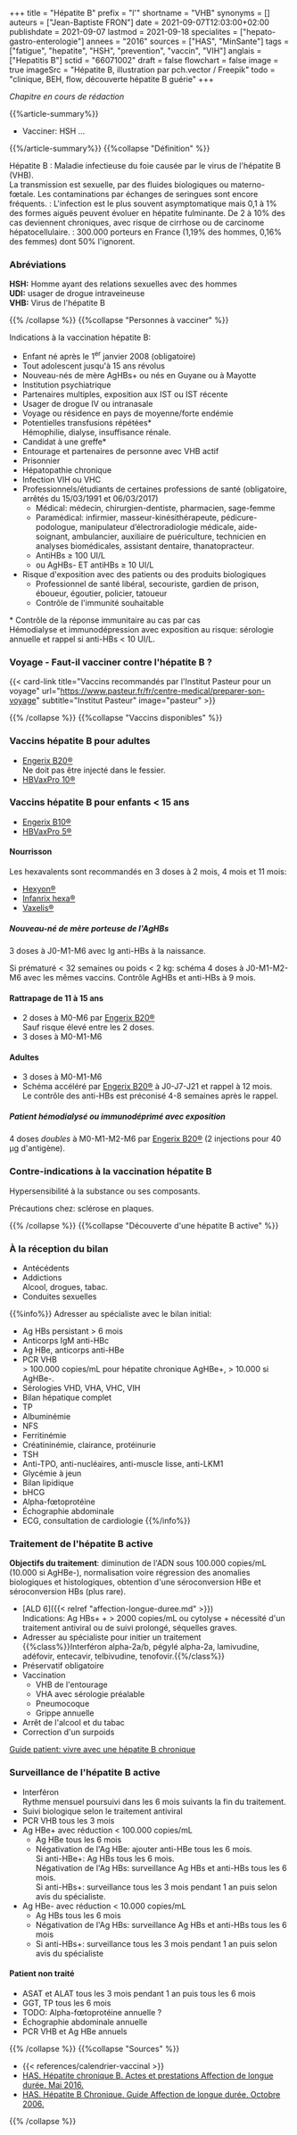 +++
title = "Hépatite B"
prefix = "l'"
shortname = "VHB"
synonyms = []
auteurs = ["Jean-Baptiste FRON"]
date = 2021-09-07T12:03:00+02:00
publishdate = 2021-09-07
lastmod = 2021-09-18
specialites = ["hepato-gastro-enterologie"]
annees = "2016"
sources = ["HAS", "MinSante"]
tags = ["fatigue", "hepatite", "HSH", "prevention", "vaccin", "VIH"]
anglais = ["Hepatitis B"]
sctid = "66071002"
draft = false
flowchart = false
image = true
imageSrc = "Hépatite B, illustration par pch.vector / Freepik"
todo = "clinique, BEH, flow, découverte hépatite B guérie"
+++

*Chapitre en cours de rédaction*

{{%article-summary%}}

- Vacciner: HSH ...

{{%/article-summary%}}
{{%collapse "Définition" %}}

Hépatite B
: Maladie infectieuse du foie causée par le virus de l'hépatite B (VHB).  
La transmission est sexuelle, par des fluides biologiques ou materno-fœtale. Les contaminations par échanges de seringues sont encore fréquents.
: L'infection est le plus souvent asymptomatique mais 0,1 à 1% des formes aiguës peuvent évoluer en hépatite fulminante. De 2 à 10% des cas deviennent chroniques, avec risque de cirrhose ou de carcinome hépatocellulaire.
: 300.000 porteurs en France (1,19% des hommes, 0,16% des femmes) dont 50% l'ignorent.

### Abréviations

**HSH:** Homme ayant des relations sexuelles avec des hommes  
**UDI:** usager de drogue intraveineuse  
**VHB:** Virus de l'hépatite B

{{% /collapse %}}
{{%collapse "Personnes à vacciner" %}}

Indications à la vaccination hépatite B:

- Enfant né après le 1<sup>er</sup> janvier 2008 (obligatoire)
- Tout adolescent jusqu'à 15 ans révolus
- Nouveau-nés de mère AgHBs+ ou nés en Guyane ou à Mayotte
- Institution psychiatrique
- Partenaires multiples, exposition aux IST ou IST récente
- Usager de drogue IV ou intranasale
- Voyage ou résidence en pays de moyenne/forte endémie
- Potentielles transfusions répétées*  
Hémophilie, dialyse, insuffisance rénale.
- Candidat à une greffe*
- Entourage et partenaires de personne avec VHB actif
- Prisonnier
- Hépatopathie chronique
- Infection VIH ou VHC
- Professionnels/étudiants de certaines professions de santé (obligatoire, arrêtés du 15/03/1991 et 06/03/2017)
  - Médical: médecin, chirurgien-dentiste, pharmacien, sage-femme
  - Paramédical: infirmier, masseur-kinésithérapeute, pédicure-podologue, manipulateur d’électroradiologie médicale, aide-soignant, ambulancier, auxiliaire de puériculture, technicien en analyses biomédicales, assistant dentaire, thanatopracteur.
  - AntiHBs ≥ 100 UI/L
  - ou AgHBs- ET antiHBs ≥ 10 UI/L
- Risque d'exposition avec des patients ou des produits biologiques  
  - Professionnel de santé libéral, secouriste, gardien de prison, éboueur, égoutier, policier, tatoueur
  - Contrôle de l'immunité souhaitable

\* Contrôle de la réponse immunitaire au cas par cas  
Hémodialyse et immunodépression avec exposition au risque: sérologie annuelle et rappel si anti-HBs < 10 UI/L.

### Voyage - Faut-il vacciner contre l'hépatite B ?

{{< card-link title="Vaccins recommandés par l'Institut Pasteur pour un voyage" url="https://www.pasteur.fr/fr/centre-medical/preparer-son-voyage" subtitle="Institut Pasteur" image="pasteur" >}}

{{% /collapse %}}
{{%collapse "Vaccins disponibles" %}}

### Vaccins hépatite B pour adultes

- [Engerix B20®](https://base-donnees-publique.medicaments.gouv.fr/affichageDoc.php?specid=62279329&typedoc=R)  
Ne doit pas être injecté dans le fessier.
- [HBVaxPro 10®](https://ec.europa.eu/health/documents/community-register/2021/20210111150361/anx_150361_fr.pdf)

### Vaccins hépatite B pour enfants < 15 ans

- [Engerix B10®](https://base-donnees-publique.medicaments.gouv.fr/affichageDoc.php?specid=65782652&typedoc=R)
- [HBVaxPro 5®](https://ec.europa.eu/health/documents/community-register/2021/20210111150361/anx_150361_fr.pdf)

#### Nourrisson

Les hexavalents sont recommandés en 3 doses à 2 mois, 4 mois et 11 mois:

- [Hexyon®](https://ec.europa.eu/health/documents/community-register/2021/20210628152184/anx_152184_fr.pdf)
- [Infanrix hexa®](https://ec.europa.eu/health/documents/community-register/2020/20200113147048/anx_147048_fr.pdf)
- [Vaxelis®](https://ec.europa.eu/health/documents/community-register/2020/20200924148951/anx_148951_fr.pdf)

##### Nouveau-né de mère porteuse de l'AgHBs

3 doses à J0-M1-M6 avec Ig anti-HBs à la naissance.

Si prématuré < 32 semaines ou poids < 2 kg: schéma 4 doses à J0-M1-M2-M6 avec les mêmes vaccins. Contrôle AgHBs et anti-HBs à 9 mois.

#### Rattrapage de 11 à 15 ans

- 2 doses à M0-M6 par [Engerix B20®](https://base-donnees-publique.medicaments.gouv.fr/affichageDoc.php?specid=62279329&typedoc=R)  
Sauf risque élevé entre les 2 doses.
- 3 doses à M0-M1-M6

#### Adultes

- 3 doses à M0-M1-M6
- Schéma accéléré par [Engerix B20®](https://base-donnees-publique.medicaments.gouv.fr/affichageDoc.php?specid=62279329&typedoc=R) à J0-J7-J21 et rappel à 12 mois.  
Le contrôle des anti-HBs est préconisé 4-8 semaines après le rappel.

##### Patient hémodialysé ou immunodéprimé avec exposition

4 doses *doubles* à M0-M1-M2-M6 par [Engerix B20®](https://base-donnees-publique.medicaments.gouv.fr/affichageDoc.php?specid=62279329&typedoc=R) (2 injections pour 40 µg d'antigène).  

### Contre-indications à la vaccination hépatite B

Hypersensibilité à la substance ou ses composants.

Précautions chez: sclérose en plaques.

{{% /collapse %}}
{{%collapse "Découverte d'une hépatite B active" %}}

### À la réception du bilan

- Antécédents
- Addictions  
Alcool, drogues, tabac.
- Conduites sexuelles

{{%info%}}
Adresser au spécialiste avec le bilan initial:

- Ag HBs persistant > 6 mois
- Anticorps IgM anti-HBc
- Ag HBe, anticorps anti-HBe
- PCR VHB  
\> 100.000 copies/mL pour hépatite chronique AgHBe+, > 10.000 si AgHBe-.
- Sérologies VHD, VHA, VHC, VIH
- Bilan hépatique complet
- TP
- Albuminémie
- NFS
- Ferritinémie
- Créatininémie, clairance, protéinurie
- TSH
- Anti-TPO, anti-nucléaires, anti-muscle lisse, anti-LKM1
- Glycémie à jeun
- Bilan lipidique
- bHCG
- Alpha-fœtoprotéine
- Échographie abdominale
- ECG, consultation de cardiologie
{{%/info%}}

### Traitement de l'hépatite B active

**Objectifs du traitement**: diminution de l'ADN sous 100.000 copies/mL (10.000 si AgHBe-), normalisation voire régression des anomalies biologiques et histologiques, obtention d'une séroconversion HBe et séroconversion HBs (plus rare).

- [ALD 6]({{< relref "affection-longue-duree.md" >}})  
Indications: Ag HBs+ + > 2000 copies/mL ou cytolyse + nécessité d'un traitement antiviral ou de suivi prolongé, séquelles graves.
- Adresser au spécialiste pour initier un traitement  
{{%class%}}Interféron alpha-2a/b, pégylé alpha-2a, lamivudine, adéfovir, entecavir, telbivudine, tenofovir.{{%/class%}}
- Préservatif obligatoire
- Vaccination
  - VHB de l'entourage
  - VHA avec sérologie préalable
  - Pneumocoque
  - Grippe annuelle
- Arrêt de l'alcool et du tabac
- Correction d'un surpoids

[Guide patient: vivre avec une hépatite B chronique](https://www.has-sante.fr/upload/docs/application/pdf/guide_patient_vhb.pdf)

### Surveillance de l'hépatite B active

- Interféron  
Rythme mensuel poursuivi dans les 6 mois suivants la fin du traitement.
- Suivi biologique selon le traitement antiviral
- PCR VHB tous les 3 mois
- Ag HBe+ avec réduction < 100.000 copies/mL
  - Ag HBe tous les 6 mois
  - Négativation de l'Ag HBe: ajouter anti-HBe tous les 6 mois.  
  Si anti-HBe+: Ag HBs tous les 6 mois.  
  Négativation de l'Ag HBs: surveillance Ag HBs et anti-HBs tous les 6 mois.  
  Si anti-HBs+: surveillance tous les 3 mois pendant 1 an puis selon avis du spécialiste.
- Ag HBe- avec réduction < 10.000 copies/mL
  - Ag HBs tous les 6 mois
  - Négativation de l'Ag HBs: surveillance Ag HBs et anti-HBs tous les 6 mois
  - Si anti-HBs+: surveillance tous les 3 mois pendant 1 an puis selon avis du spécialiste

#### Patient non traité

- ASAT et ALAT tous les 3 mois pendant 1 an puis tous les 6 mois
- GGT, TP tous les 6 mois
- TODO: Alpha-fœtoprotéine annuelle ?
- Échographie abdominale annuelle
- PCR VHB et Ag HBe annuels

{{% /collapse %}}
{{%collapse "Sources" %}}

- {{< references/calendrier-vaccinal >}}
- [HAS. Hépatite chronique B. Actes et prestations Affection de longue durée. Mai 2016.](https://www.has-sante.fr/upload/docs/application/pdf/lap_ald_6_final_juillet_2007.pdf)
- [HAS. Hépatite B Chronique. Guide Affection de longue durée. Octobre 2006.](https://www.has-sante.fr/jcms/c_452115/fr/ald-n6-hepatite-chronique-b)

{{% /collapse %}}
